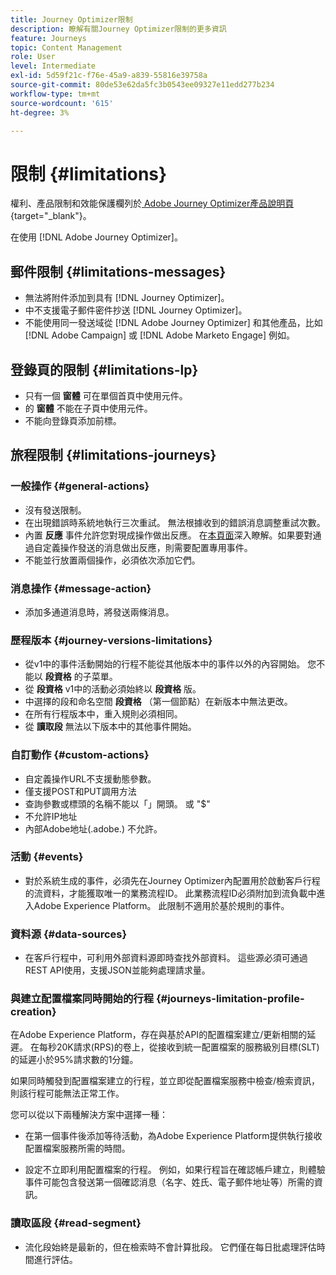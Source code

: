 ```yaml
---
title: Journey Optimizer限制
description: 瞭解有關Journey Optimizer限制的更多資訊
feature: Journeys
topic: Content Management
role: User
level: Intermediate
exl-id: 5d59f21c-f76e-45a9-a839-55816e39758a
source-git-commit: 80de53e62da5fc3b0543ee09327e11edd277b234
workflow-type: tm+mt
source-wordcount: '615'
ht-degree: 3%

---
```


# 限制 {#limitations}

權利、產品限制和效能保護欄列於[ Adobe Journey Optimizer產品說明頁](https://helpx.adobe.com/tw/legal/product-descriptions/adobe-journey-optimizer.html){target=&quot;_blank&quot;}。

在使用 [!DNL Adobe Journey Optimizer]。

## 郵件限制 {#limitations-messages}

* 無法將附件添加到具有 [!DNL Journey Optimizer]。
* 中不支援電子郵件密件抄送 [!DNL Journey Optimizer]。
* 不能使用同一發送域從 [!DNL Adobe Journey Optimizer] 和其他產品，比如 [!DNL Adobe Campaign] 或 [!DNL Adobe Marketo Engage] 例如。

## 登錄頁的限制 {#limitations-lp}

* 只有一個 **窗體** 可在單個首頁中使用元件。
* 的 **窗體** 不能在子頁中使用元件。
* 不能向登錄頁添加前標。

<!--You cannot select the **Code your own** option when designing a landing primary page.-->

## 旅程限制 {#limitations-journeys}

### 一般操作 {#general-actions}

* 沒有發送限制。
* 在出現錯誤時系統地執行三次重試。 無法根據收到的錯誤消息調整重試次數。
* 內置 **反應** 事件允許您對現成操作做出反應。 在[本頁面](../building-journeys/reaction-events.md)深入瞭解。如果要對通過自定義操作發送的消息做出反應，則需要配置專用事件。
* 不能並行放置兩個操作，必須依次添加它們。

### 消息操作 {#message-action}

* 添加多通道消息時，將發送兩條消息。

### 歷程版本 {#journey-versions-limitations}

* 從v1中的事件活動開始的行程不能從其他版本中的事件以外的內容開始。 您不能以 **段資格** 的子菜單。
* 從 **段資格** v1中的活動必須始終以 **段資格** 版。
* 中選擇的段和命名空間 **段資格** （第一個節點）在新版本中無法更改。
* 在所有行程版本中，重入規則必須相同。
* 從 **讀取段** 無法以下版本中的其他事件開始。

### 自訂動作 {#custom-actions}

* 自定義操作URL不支援動態參數。
* 僅支援POST和PUT調用方法
* 查詢參數或標頭的名稱不能以「」開頭。 或 &quot;$&quot;
* 不允許IP地址
* 內部Adobe地址(.adobe.) 不允許。

### 活動 {#events}

* 對於系統生成的事件，必須先在Journey Optimizer內配置用於啟動客戶行程的流資料，才能獲取唯一的業務流程ID。 此業務流程ID必須附加到流負載中進入Adobe Experience Platform。 此限制不適用於基於規則的事件。

### 資料源 {#data-sources}

* 在客戶行程中，可利用外部資料源即時查找外部資料。 這些源必須可通過REST API使用，支援JSON並能夠處理請求量。

### 與建立配置檔案同時開始的行程 {#journeys-limitation-profile-creation}

在Adobe Experience Platform，存在與基於API的配置檔案建立/更新相關的延遲。 在每秒20K請求(RPS)的卷上，從接收到統一配置檔案的服務級別目標(SLT)的延遲小於95%請求數的1分鐘。

如果同時觸發到配置檔案建立的行程，並立即從配置檔案服務中檢查/檢索資訊，則該行程可能無法正常工作。

您可以從以下兩種解決方案中選擇一種：

* 在第一個事件後添加等待活動，為Adobe Experience Platform提供執行接收配置檔案服務所需的時間。

* 設定不立即利用配置檔案的行程。 例如，如果行程旨在確認帳戶建立，則體驗事件可能包含發送第一個確認消息（名字、姓氏、電子郵件地址等）所需的資訊。

### 讀取區段 {#read-segment}

* 流化段始終是最新的，但在檢索時不會計算批段。 它們僅在每日批處理評估時間進行評估。
